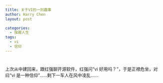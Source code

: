 ```yaml
---
title: 关于VI的一则趣事
author: Harry Chen
layout: post

categories:
  - 挨踢人生
tags:
  - vi
  - 信仰
---
```

# 

  上次从中建回来，跟红强聊开源软件，红强问“vi 好用吗？”，于是正襟危坐，对曰“vi 是一种信仰”……剩下一车人在风中凌乱……
